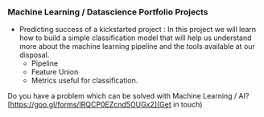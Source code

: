 ### Machine Learning / Datascience Portfolio Projects

   * Predicting success of a kickstarted project : In this project we will learn how to build a simple classification model that will help us understand more about the machine learning pipeline and the tools available at our disposal.
      * Pipeline
      * Feature Union
      * Metrics useful for classification.

Do you have a problem which can be solved with Machine Learning / AI?  [https://goo.gl/forms/lRQCP0EZcnd5OUGx2](Get in touch)
